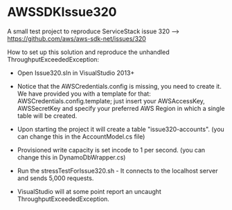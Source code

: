 # AWSSDKIssue320
A small test project to reproduce ServiceStack issue 320
 --> https://github.com/aws/aws-sdk-net/issues/320

How to set up this solution and reproduce the unhandled ThroughputExceededException:


- Open Issue320.sln in VisualStudio 2013+


- Notice that the AWSCredentials.config is missing, you need to create it. We have provided you with a template for that: AWSCredentials.config.template; just insert your AWSAccessKey, AWSSecretKey and specify your preferred AWS Region in which a single table will be created.


- Upon starting the project it will create a table "issue320-accounts". (you can change this in the AccountModel.cs file)


- Provisioned write capacity is set incode to 1 per second. (you can change this in DynamoDbWrapper.cs)


- Run the stressTestForIssue320.sh - It connects to the localhost server and sends 5,000 requests.


- VisualStudio will at some point report an uncaught ThroughputExceededException.
